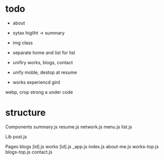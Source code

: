 # todo 
- about 
- sytax higliht -> summary
- img class 


- separate home and list for list
- unifiry works, blogs, contact
- unify moble, destop at resume
- works experiencd gird

webp, crop
strong
a under
code

# structure


Components
  summary.js
  resume.js
    network.js
  menu.js
  list.js

Lib
  post.js


Pages
  blogs
    [id].js
  works
    [id].js
  _app.js
  index.js
  about-me.js
  works-top.js
  blogs-top.js
  contact.js